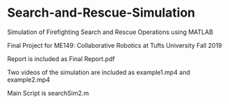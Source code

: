 # Search-and-Rescue-Simulation
Simulation of Firefighting Search and Rescue Operations using MATLAB

Final Project for ME149: Collaborative Robotics at Tufts University Fall 2019

Report is included as Final Report.pdf

Two videos of the simulation are included as example1.mp4 and example2.mp4

Main Script is searchSim2.m
